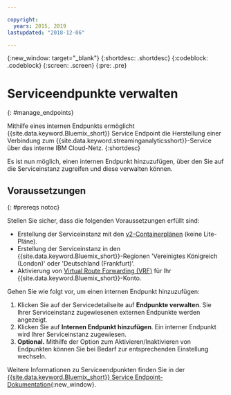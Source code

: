 ```yaml
---

copyright:
  years: 2015, 2019
lastupdated: "2018-12-06"

---
```


<!-- Attribute definitions -->
{:new_window: target="_blank"}
{:shortdesc: .shortdesc}
{:codeblock: .codeblock}
{:screen: .screen}
{:pre: .pre}

# Serviceendpunkte verwalten
{: #manage_endpoints}

Mithilfe eines internen Endpunkts ermöglicht {{site.data.keyword.Bluemix_short}} Service Endpoint die Herstellung einer Verbindung zum {{site.data.keyword.streaminganalyticsshort}}-Service über das interne IBM Cloud-Netz.
{:shortdesc}

Es ist nun möglich, einen internen Endpunkt hinzuzufügen, über den Sie auf die Serviceinstanz zugreifen und diese verwalten können.

## Voraussetzungen
{: #prereqs notoc}

Stellen Sie sicher, dass die folgenden Voraussetzungen erfüllt sind:
- Erstellung der Serviceinstanz mit den [v2-Containerplänen](/docs/services/StreamingAnalytics?topic=StreamingAnalytics-service_plans#service_plans) (keine Lite-Pläne).
- Erstellung der Serviceinstanz in den {{site.data.keyword.Bluemix_short}}-Regionen 'Vereinigtes Königreich (London)' oder 'Deutschland (Frankfurt)'.
- Aktivierung von [Virtual Route Forwarding (VRF)](/docs/infrastructure/direct-link?topic=direct-link-overview-of-virtual-routing-and-forwarding-vrf-on-ibm-cloud#overview-of-virtual-routing-and-forwarding-vrf-on-ibm-cloud) für Ihr {{site.data.keyword.Bluemix_short}}-Konto.


Gehen Sie wie folgt vor, um einen internen Endpunkt hinzuzufügen:

1. Klicken Sie auf der Servicedetailseite auf **Endpunkte verwalten**. Sie Ihrer Serviceinstanz zugewiesenen externen Endpunkte werden angezeigt.
2. Klicken Sie auf **Internen Endpunkt hinzufügen**. Ein interner Endpunkt wird Ihrer Serviceinstanz zugewiesen.
3. **Optional.** Mithilfe der Option zum Aktivieren/Inaktivieren von Endpunkten können Sie bei Bedarf zur entsprechenden Einstellung wechseln.


Weitere Informationen zu Serviceendpunkten finden Sie in der [{{site.data.keyword.Bluemix_short}} Service Endpoint-Dokumentation](/docs/services/service-endpoint?topic=about){:new_window}.
